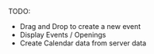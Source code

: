 TODO:

* Drag and Drop to create a new event
* Display Events / Openings
* Create Calendar data from server data
